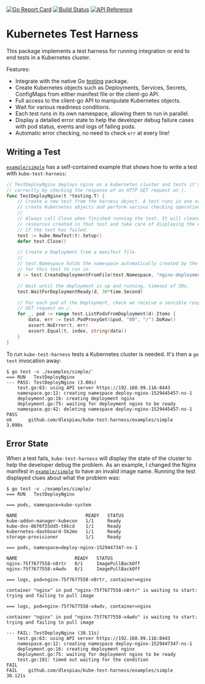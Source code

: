 [![Go Report Card](https://goreportcard.com/badge/github.com/dlespiau/kube-test-harness)](https://goreportcard.com/report/github.com/dlespiau/kube-test-harness)
[![Build Status](https://travis-ci.org/dlespiau/kube-test-harness.svg?branch=master)](https://travis-ci.org/dlespiau/kube-test-harness)
[![API Reference](https://godoc.org/github.com/dlespiau/kube-test-harness?status.svg)](http://godoc.org/github.com/dlespiau/kube-test-harness)

# Kubernetes Test Harness

This package implements a test harness for running integration or end to end tests in a Kubernetes cluster.

Features:

- Integrate with the native Go [testing](https://golang.org/pkg/testing/) package.
- Create Kubernetes objects such as Deployments, Services, Secrets, ConfigMaps from either manifest file or the client-go API.
- Full access to the client-go API to manipulate Kubernetes objects.
- Wait for various readiness conditions.
- Each test runs in its own namespace, allowing them to run in parallel.
- Display a detailed error state to help the developer debug failure cases with pod status, events and logs of failing pods.
- Automatic error checking, no need to check `err` at every line!

## Writing a Test

[`example/simple`](https://github.com/dlespiau/kube-test-harness/tree/master/examples/simple) has a self-contained example that shows how to write a test with `kube-test-harness`:

```go
// TestDeployNginx deploys nginx on a kubernetes cluster and tests it's running
// correctly by checking the response of an HTTP GET request on /.
func TestDeployNginx(t *testing.T) {
    // Create a new test from the harness object. A test runs in one namespace, can
    // create Kubernetes objects and perform various checking operations.
    //
    // Always call Close when finished running the test. It will cleanup the
    // resources created in that test and take care of displaying the error state
    // if the test has failed.
    test := kube.NewTest(t).Setup()
    defer test.Close()

    // Create a Deployment from a manifest file.
    //
    // test.Namespace holds the namespace automatically created by the test harness
    // for this test to run in.
    d := test.CreateDeploymentFromFile(test.Namespace, "nginx-deployment.yaml")

    // Wait until the deployment is up and running, timeout of 30s.
    test.WaitForDeploymentReady(d, 30*time.Second)

    // For each pod of the Deployment, check we receive a sensible response to a
    // GET request on /.
    for _, pod := range test.ListPodsFromDeployment(d).Items {
        data, err := test.PodProxyGet(&pod, "80", "/").DoRaw()
        assert.NoError(t, err)
        assert.Equal(t, index, string(data))
    }
}
```

To run `kube-test-harness` tests a Kubernetes cluster is needed. It's then a `go test` invocation away:

```console
$ go test -v ./examples/simple/`
=== RUN   TestDeployNginx
--- PASS: TestDeployNginx (3.08s)
    test.go:63: using API server https://192.168.99.116:8443
    namespace.go:12: creating namespace deploy-nginx-1529445457-ns-1
    deployment.go:16: creating deployment nginx
    deployment.go:75: waiting for deployment nginx to be ready
    namespace.go:42: deleting namespace deploy-nginx-1529445457-ns-1
PASS
ok      github.com/dlespiau/kube-test-harness/examples/simple    3.090s
```

## Error State

When a test fails, `kube-test-harness` will display the state of the cluster to help the developer debug the problem. As an example, I changed the Nginx manifest in [`example/simple`](https://github.com/dlespiau/kube-test-harness/tree/master/examples/simple) to have an invalid image name. Running the test displayed clues about what the problem was:

```console
$ go test -v ./examples/simple/
=== RUN   TestDeployNginx

=== pods, namespace=kube-system

NAME                         READY   STATUS
kube-addon-manager-kubecon   1/1     Ready
kube-dns-86f6f55dd5-t8kcd    1/1     Ready
kubernetes-dashboard-5k2mn   1/1     Ready
storage-provisioner          1/1     Ready

=== pods, namespace=deploy-nginx-1529447347-ns-1

NAME                     READY   STATUS
nginx-75f7677558-n8rtr   0/1     ImagePullBackOff
nginx-75f7677558-x4wdv   0/1     ImagePullBackOff

=== logs, pod=nginx-75f7677558-n8rtr, container=nginx

container "nginx" in pod "nginx-75f7677558-n8rtr" is waiting to start: trying and failing to pull image

=== logs, pod=nginx-75f7677558-x4wdv, container=nginx

container "nginx" in pod "nginx-75f7677558-x4wdv" is waiting to start: trying and failing to pull image

--- FAIL: TestDeployNginx (30.11s)
    test.go:63: using API server https://192.168.99.116:8443
    namespace.go:12: creating namespace deploy-nginx-1529447347-ns-1
    deployment.go:16: creating deployment nginx
    deployment.go:75: waiting for deployment nginx to be ready
    test.go:191: timed out waiting for the condition
FAIL
FAIL    github.com/dlespiau/kube-test-harness/examples/simple    30.121s
```
